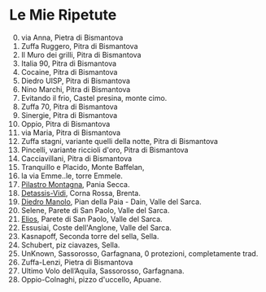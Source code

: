 Le Mie Ripetute
===
00. via Anna, Pietra di Bismantova
01. Zuffa Ruggero, Pitra di Bismantova
02. Il Muro dei grilli, Pitra di Bismantova
03. Italia 90, Pitra di Bismantova
04. Cocaine, Pitra di Bismantova
05. Diedro UISP, Pitra di Bismantova
06. Nino Marchi, Pitra di Bismantova
07. Evitando il frio, Castel presina, monte cimo.
08. Zuffa 70, Pitra di Bismantova
09. Sinergie, Pitra di Bismantova
10. Oppio, Pitra di Bismantova
11. via Maria, Pitra di Bismantova
12. Zuffa stagni, variante quelli della notte, Pitra di Bismantova
13. Pincelli, variante riccioli d'oro, Pitra di Bismantova
14. Cacciavillani, Pitra di Bismantova
15. Tranquillo e Placido, Monte Baffelan, 
16. la via Emme..le, torre Emmele.
17. [Pilastro Montagna](https://belle94.github.io/ClimbingBook/Pilastro-Montagna), Pania Secca.
18. [Detassis-Vidi](https://belle94.github.io/ClimbingBook/Detassis-Vidi), Corna Rossa, Brenta.
19. [Diedro Manolo](https://belle94.github.io/ClimbingBook/Diedro-Manolo), Pian della Paia - Dain, Valle del Sarca.
20. Selene, Parete di San Paolo, Valle del Sarca.
21. [Elios](https://belle94.github.io/ClimbingBook/Elios), Parete di San Paolo, Valle del Sarca.
22. Essusiai, Coste dell'Anglone, Valle del Sarca.
23. Kasnapoff, Seconda torre del sella, Sella.
24. Schubert, piz ciavazes, Sella.
25. UnKnown, Sassorosso, Garfagnana, 0 protezioni, completamente trad.
26. Zuffa-Lenzi, Pietra di Bismantova
27. Ultimo Volo dell’Aquila, Sassorosso, Garfagnana.
28. Oppio-Colnaghi, pizzo d'uccello, Apuane.
